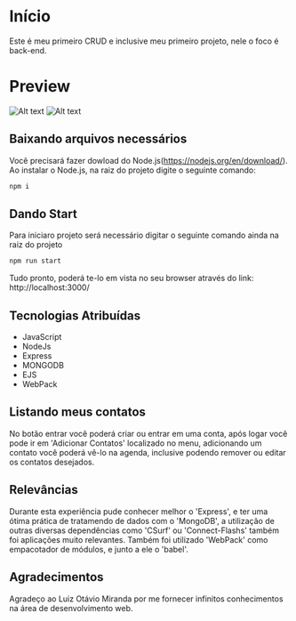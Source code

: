 #   Início

Este é meu primeiro CRUD e inclusive meu primeiro projeto, nele o foco é back-end.

# Preview

![Alt text](https://pbs.twimg.com/media/EZ8YfHoXYAA5imi?format=png&name=large "Login")
![Alt text](https://pbs.twimg.com/media/EZ8YfHpXsAUnJgh?format=png&name=large "Agenda")

## Baixando arquivos necessários

Você precisará fazer dowload do Node.js(https://nodejs.org/en/download/).
Ao instalar o Node.js, na raiz do projeto digite o seguinte comando:

```bash
npm i
```

## Dando Start

Para iniciaro projeto será necessário digitar o seguinte comando ainda na raiz do projeto

```python
npm run start
```
Tudo pronto, poderá te-lo em vista no seu browser através do link: http://localhost:3000/

## Tecnologias Atribuídas
- JavaScript
- NodeJs
- Express
- MONGODB
- EJS
- WebPack
## Listando meus contatos

No botão entrar você poderá criar ou entrar em uma conta, após logar você pode ir em 'Adicionar Contatos' localizado no menu, adicionando um contato você poderá vê-lo na agenda, inclusive podendo remover ou editar os contatos desejados.

## Relevâncias
Durante esta experiência pude conhecer melhor o 'Express', e ter uma ótima prática de tratamendo de dados com o 'MongoDB', a utilização de outras diversas dependências como 'CSurf' ou 'Connect-Flashs' também foi aplicações muito relevantes. Também foi utilizado 'WebPack' como empacotador de módulos, e junto a ele o 'babel'.

## Agradecimentos
Agradeço ao Luiz Otávio Miranda por me fornecer infinitos conhecimentos na área de desenvolvimento web.
